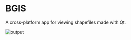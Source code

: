 # BGIS
A cross-platform app for viewing shapefiles made with Qt.

![output](https://github.com/GioBigno/BGIS/assets/90970339/e3c339c7-2a3e-4bfd-8a65-877fe5496a02)
